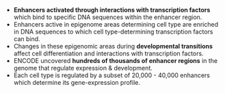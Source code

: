 - **Enhancers activated through interactions with transcription factors** which bind to specific DNA sequences within the enhancer region.
- Enhancers active in epigenome areas determining cell type are enriched in DNA sequences to which cell type-determining transcription factors can bind.
- Changes in these epigenomic areas during **developmental transitions** affect cell differentiation and interactions with transcription factors.
- ENCODE uncovered **hundreds of thousands of enhancer regions** in the genome that regulate expression & development.
- Each cell type is regulated by a subset of 20,000 - 40,000 enhancers which determine its gene-expression profile.